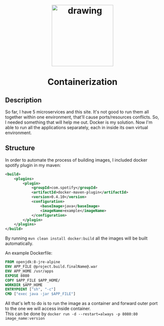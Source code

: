 <h1 align="center">
<br><img src="https://www.docker.com/sites/default/files/d8/2019-07/horizontal-logo-monochromatic-white.png" alt="drawing" width="200">
<br><br>Containerization
</h1>

## Description

<p>So far, I have 5 microservices and this site. 
It's not good to run them all together within one environment, that'll cause ports/resources conflicts.
So, I needed something that will help me out. Docker is my solution. Now I'm able to run all the applications separately,
each in inside its own virtual environment.</p>

<!-- https://shields.io/ -->

## Structure

In order to automate the process of building images, I included docker spotify plugin in my maven:

```xml
<build>
    <plugins>
        <plugin>
            <groupId>com.spotify</groupId>
            <artifactId>docker-maven-plugin</artifactId>
            <version>0.4.10</version>
            <configuration>
                <baseImage>java</baseImage>
                <imageName>example</imageName>
            </configuration>
        </plugin>
    </plugins>
</build> 
```

By running `mvn clean install docker:build` all the images will be built automatically.

An example Dockerfile:

```dockerfile
FROM openjdk:8-jre-alpine
ENV APP_FILE @project.build.finalName@.war
ENV APP_HOME /usr/apps
EXPOSE 8080
COPY $APP_FILE $APP_HOME/
WORKDIR $APP_HOME
ENTRYPOINT ["sh", "-c"]
CMD ["exec java -jar $APP_FILE"]
```

All that's left to do is to run the image as a container and forward outer port to the one we will access inside container.<br>
This can be done by `docker run -d --restart=always -p 8080:80 image_name:version`
